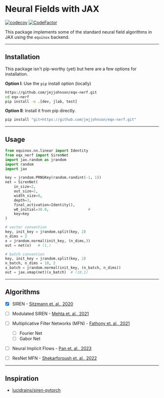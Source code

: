 # Neural Fields with JAX 

[![codecov](https://codecov.io/gh/jejjohnson/eqx-nerf/branch/master/graph/badge.svg?token=DM1DRDASU2)](https://codecov.io/gh/jejjohnson/eqx-nerf)
[![CodeFactor](https://www.codefactor.io/repository/github/jejjohnson/eqx-nerf/badge)](https://www.codefactor.io/repository/github/jejjohnson/eqx-nerf)

This package implements some of the standard neural field algorithms in JAX using the `equinox` backend.


---
## Installation

This package isn't pip-worthy (yet) but here are a few options for installation.

**Option I**: Use the `pip` install option (locally)

```bash
https://github.com/jejjohnson/eqx-nerf.git
cd eqx-nerf
pip install -e .[dev, jlab, test]
```

**Option II**: Install it from pip directly.

```bash
pip install "git+https://github.com/jejjohnson/eqx-nerf.git"
```

---
## Usage

```python
from equinox.nn.linear import Identity
from eqx_nerf import SirenNet
import jax.random as jrandom
import random
import jax

key = jrandom.PRNGKey(random.randint(-1, 1))
net = SirenNet(
    in_size=2,
    out_size=1,
    width_size=8,
    depth=3,
    final_activation=Identity(),
    w0_initial=30.0,                  # 
    key=key
)

# vector convention
key, init_key = jrandom.split(key, 2)
n_dims = 2
x = jrandom.normal(init_key, (n_dims,))
out = net(x)   # (1,)

# batch convention
key, init_key = jrandom.split(key, 2)
n_batch, n_dims = 10, 2
x_batch = jrandom.normal(init_key, (n_batch, n_dims))
out = jax.vmap(net)(x_batch)  # (10,1)
```

---
## Algorithms

* [x] SIREN - [Sitzmann et. al., 2020](https://www.vincentsitzmann.com/siren/)
* [ ] Modulated SIREN - [Mehta et. al., 2021](https://arxiv.org/abs/2104.03960)
* [ ] Multiplicative Filter Networks (MFN) - [Fathony et. al., 2021](https://github.com/boschresearch/multiplicative-filter-networks)
    * [ ] Fourier Net
    * [ ] Gabor Net
* [ ] Neural Implicit Flows - [Pan et. al., 2023](https://arxiv.org/abs/2204.03216)
* [ ] ResNet MFN - [Shekarforoush et. al., 2022](https://shekshaa.github.io/ResidualMFN/)


---
## Inspiration

* [lucidrains/siren-pytorch](https://github.com/lucidrains/siren-pytorch/tree/master)
